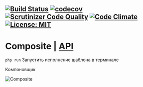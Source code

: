 [![Build Status](https://travis-ci.org/Jagepard/PhpDesignPatterns-Composite.svg?branch=master)](https://travis-ci.org/Jagepard/PhpDesignPatterns-Composite)
[![codecov](https://codecov.io/gh/Jagepard/PhpDesignPatterns-Composite/branch/master/graph/badge.svg)](https://codecov.io/gh/Jagepard/PhpDesignPatterns-Composite)
[![Scrutinizer Code Quality](https://scrutinizer-ci.com/g/Jagepard/PhpDesignPatterns-Composite/badges/quality-score.png?b=master)](https://scrutinizer-ci.com/g/Jagepard/PhpDesignPatterns-Composite/?branch=master)
[![Code Climate](https://codeclimate.com/github/Jagepard/PhpDesignPatterns-Composite/badges/gpa.svg)](https://codeclimate.com/github/Jagepard/PhpDesignPatterns-Composite)
[![License: MIT](https://img.shields.io/badge/license-MIT-498e7f.svg)](https://mit-license.org/)
-----

# Composite | [API](https://github.com/Jagepard/PhpDesignPatterns-Composite/blob/master/docs.md "Documentation API")
```php run``` Запустить исполнение шаблона в терминале

Компоновщик

![Composite](https://github.com/Jagepard/PhpDesignPatterns-Composite/blob/master/UML.png)
